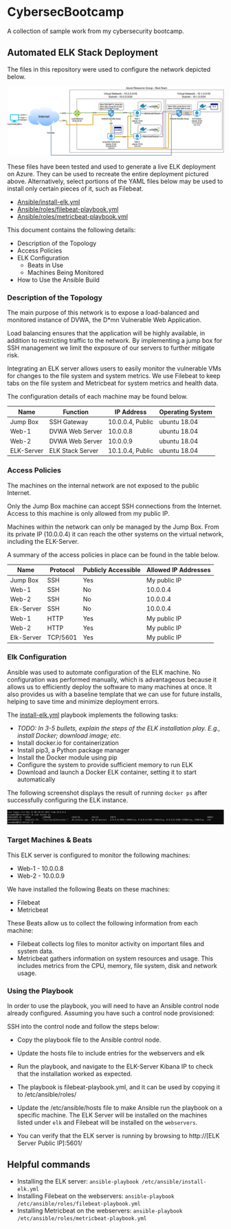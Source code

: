 # CybersecBootcamp
A collection of sample work from my cybersecurity bootcamp.

## Automated ELK Stack Deployment

The files in this repository were used to configure the network depicted below.

![ELK Stack Network Diagram](Diagrams/Wk13-Azure-ELK.png "ELK Stack Network Diagram")

These files have been tested and used to generate a live ELK deployment on Azure. They can be used to recreate the entire deployment pictured above. Alternatively, select portions of the YAML files below may be used to install only certain pieces of it, such as Filebeat.

  - [Ansible/install-elk.yml](Ansible/install-elk.yml)
  - [Ansible/roles/filebeat-playbook.yml](Ansible/roles/filebeat-playbook.yml)
  - [Ansible/roles/metricbeat-playbook.yml](Ansible/roles/metricbeat-playbook.yml)

This document contains the following details:
- Description of the Topology
- Access Policies
- ELK Configuration
  - Beats in Use
  - Machines Being Monitored
- How to Use the Ansible Build


### Description of the Topology

The main purpose of this network is to expose a load-balanced and monitored instance of DVWA, the D\*mn Vulnerable Web Application.

Load balancing ensures that the application will be highly available, in addition to restricting traffic to the network. By implementing a jump box for SSH management we limit the exposure of our servers to further mitigate risk.

Integrating an ELK server allows users to easily monitor the vulnerable VMs for changes to the file system and system metrics. We use Filebeat to keep tabs on the file system and Metricbeat for system metrics and health data.

The configuration details of each machine may be found below.

| Name       | Function         | IP Address       | Operating System |
|------------|------------------|------------------|------------------|
| Jump Box   | SSH Gateway      | 10.0.0.4, Public | ubuntu 18.04     |
| Web-1      | DVWA Web Server  | 10.0.0.8         | ubuntu 18.04     |
| Web-2      | DVWA Web Server  | 10.0.0.9         | ubuntu 18.04     |
| ELK-Server | ELK Stack Server | 10.1.0.4, Public | ubuntu 18.04     |

### Access Policies

The machines on the internal network are not exposed to the public Internet. 

Only the Jump Box machine can accept SSH connections from the Internet. Access to this machine is only allowed from my public IP.

Machines within the network can only be managed by the Jump Box. From its private IP (10.0.0.4) it can reach the other systems on the virtual network, including the ELK-Server.

A summary of the access policies in place can be found in the table below.

| Name       | Protocol | Publicly Accessible | Allowed IP Addresses |
|------------|----------|---------------------|----------------------|
| Jump Box   | SSH      | Yes                 | My public IP         |
| Web-1      | SSH      | No                  | 10.0.0.4             |
| Web-2      | SSH      | No                  | 10.0.0.4             |
| Elk-Server | SSH      | No                  | 10.0.0.4             |
| Web-1      | HTTP     | Yes                 | My public IP         |
| Web-2      | HTTP     | Yes                 | My public IP         |
| Elk-Server | TCP/5601 | Yes                 | My public IP         |

### Elk Configuration

Ansible was used to automate configuration of the ELK machine. No configuration was performed manually, which is advantageous because it allows us to efficiently deploy the software to many machines at once.  It also provides us with a baseline template that we can use for future installs, helping to save time and minimize deployment errors.

The [install-elk.yml](Ansible/install-elk.yml) playbook implements the following tasks:
- _TODO: In 3-5 bullets, explain the steps of the ELK installation play. E.g., install Docker; download image; etc._
- Install docker.io for containerization
- Install pip3, a Python package manager
- Install the Docker module using pip
- Configure the system to provide sufficient memory to run ELK
- Download and launch a Docker ELK container, setting it to start automatically

The following screenshot displays the result of running `docker ps` after successfully configuring the ELK instance.

![docker ps example](Images/ELKserver-DockerPS.png "ELK Server - docker ps example")

### Target Machines & Beats
This ELK server is configured to monitor the following machines:
- Web-1 - 10.0.0.8
- Web-2 - 10.0.0.9

We have installed the following Beats on these machines:
- Filebeat
- Metricbeat

These Beats allow us to collect the following information from each machine:
- Filebeat collects log files to monitor activity on important files and system data.
- Metricbeat gathers information on system resources and usage.  This includes metrics from the CPU, memory, file system, disk and network usage.

### Using the Playbook
In order to use the playbook, you will need to have an Ansible control node already configured. Assuming you have such a control node provisioned: 

SSH into the control node and follow the steps below:
- Copy the playbook file to the Ansible control node.
- Update the hosts file to include entries for the webservers and elk
- Run the playbook, and navigate to the ELK-Server Kibana IP to check that the installation worked as expected.

- The playbook is filebeat-playbook.yml, and it can be used by copying it to /etc/ansible/roles/
- Update the /etc/ansible/hosts file to make Ansible run the playbook on a specific machine. The ELK Server will be installed on the machines listed under `elk` and Filebeat will be installed on the `webservers`.
- You can verify that the ELK server is running by browsing to http://\[ELK Server Public IP]:5601/

## Helpful commands
- Installing the ELK server: `ansible-playbook /etc/ansible/install-elk.yml`
- Installing Filebeat on the webservers: `ansible-playbook /etc/ansible/roles/filebeat-playbook.yml`
- Installing Metricbeat on the webservers: `ansible-playbook /etc/ansible/roles/metricbeat-playbook.yml`